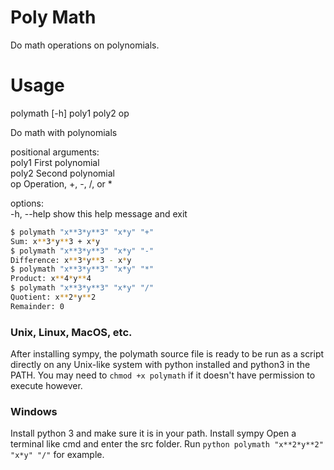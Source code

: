 # Poly Math

Do math operations on polynomials.

# Usage

polymath [-h] poly1 poly2 op

Do math with polynomials

positional arguments:  
  poly1       First polynomial  
  poly2       Second polynomial  
  op          Operation, +, -, /, or *  

options:  
  -h, --help  show this help message and exit

```bash
$ polymath "x**3*y**3" "x*y" "+"
Sum: x**3*y**3 + x*y
$ polymath "x**3*y**3" "x*y" "-"
Difference: x**3*y**3 - x*y
$ polymath "x**3*y**3" "x*y" "*"
Product: x**4*y**4
$ polymath "x**3*y**3" "x*y" "/"
Quotient: x**2*y**2
Remainder: 0
```

### Unix, Linux, MacOS, etc.

 After installing sympy, the polymath source file is ready to be run as a script directly on any Unix-like system with python installed and python3 in the PATH. You may need to `chmod +x polymath` if it doesn't have permission to execute however.

### Windows

Install python 3 and make sure it is in your path. Install sympy Open a terminal like cmd and enter the src folder. Run `python polymath "x**2*y**2" "x*y" "/"` for example.
